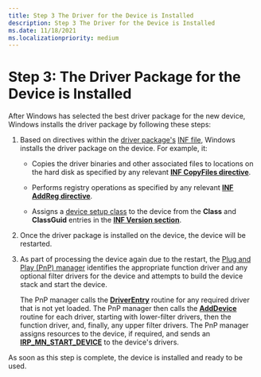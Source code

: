 ```yaml
---
title: Step 3 The Driver for the Device is Installed
description: Step 3 The Driver for the Device is Installed
ms.date: 11/18/2021
ms.localizationpriority: medium
---
```


# Step 3: The Driver Package for the Device is Installed

After Windows has selected the best driver package for the new device, Windows installs the driver package by following these steps:

1.  Based on directives within the [driver package's](driver-packages.md) [INF file](overview-of-inf-files.md), Windows installs the driver package on the device.  For example, it:

    -   Copies the driver binaries and other associated files to locations on the hard disk as specified by any relevant [**INF CopyFiles directive**](inf-copyfiles-directive.md).

    -   Performs registry operations as specified by any relevant [**INF AddReg directive**](inf-addreg-directive.md).

    -   Assigns a [device setup class](./overview-of-device-setup-classes.md) to the device from the **Class** and **ClassGuid** entries in the [**INF Version section**](inf-version-section.md).

2.  Once the driver package is installed on the device, the device will be restarted.

3.  As part of processing the device again due to the restart, the [Plug and Play (PnP) manager](pnp-manager.md) identifies the appropriate function driver and any optional filter drivers for the device and attempts to build the device stack and start the device. 

    The PnP manager calls the [**DriverEntry**](/windows-hardware/drivers/ddi/wdm/nc-wdm-driver_initialize) routine for any required driver that is not yet loaded. The PnP manager then calls the [**AddDevice**](/windows-hardware/drivers/ddi/wdm/nc-wdm-driver_add_device) routine for each driver, starting with lower-filter drivers, then the function driver, and, finally, any upper filter drivers. The PnP manager assigns resources to the device, if required, and sends an [**IRP_MN_START_DEVICE**](../kernel/irp-mn-start-device.md) to the device's drivers.

As soon as this step is complete, the device is installed and ready to be used.

 

